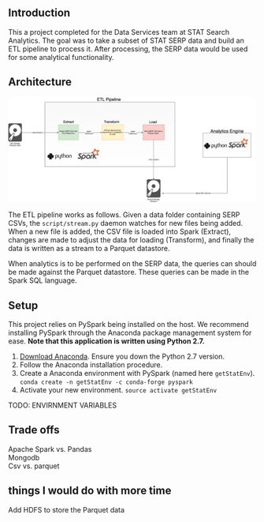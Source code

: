 ## Introduction
This a project completed for the Data Services team at STAT Search Analytics. The goal was to take a subset of STAT SERP data and build an ETL pipeline to process it. After processing, the SERP data would be used for some analytical functionality. 

## Architecture
![STAT ETL Architecture](https://raw.githubusercontent.com/tuckerbuchy/getstat-dataservices/master/getstat.png)

The ETL pipeline works as follows. Given a data folder containing SERP CSVs, the `script/stream.py` daemon watches for new files being added. When a new file is added, the CSV file is loaded into Spark (Extract), changes are made to adjust the data for loading (Transform), and finally the data is written as a stream to a Parquet datastore. 

When analytics is to be performed on the SERP data, the queries can should be made against the Parquet datastore. These queries can be made in the Spark SQL language. 

## Setup
This project relies on PySpark being installed on the host. We recommend installing PySpark through the Anaconda package management system for ease. **Note that this application is written using Python 2.7.**

 1. [Download Anaconda](https://www.continuum.io/downloads%20%28python%202.7%29). Ensure you down the Python 2.7 version.
 2. Follow the Anaconda installation procedure.
 3. Create a Anaconda environment with PySpark (named here `getStatEnv`).
     ```conda create -n getStatEnv -c conda-forge pyspark```
 4. Activate your new environment.
	 ```source activate getStatEnv```
  
TODO: ENVIRNMENT VARIABLES 

## Trade offs  
Apache Spark vs. Pandas  
Mongodb  
Csv vs. parquet  
  
  
## things I would do with more time  
Add HDFS to store the Parquet data